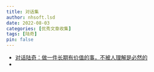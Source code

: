 ```yaml
---
title: 对话集
author: nhsoft.lsd
date: 2022-08-03
categories: [优秀文章收集]
tags: [陆奇]
pin: false
---
```


- [对话陆奇：做一件长期有价值的事，不被人理解是必然的](https://mp.weixin.qq.com/s?__biz=MzU3Mjk1OTQ0Ng==&mid=2247484455&idx=1&sn=c3ea8ea73300029a526d8609990d0be2&chksm=fcc9bb9ecbbe32880a2b260437e46ea1412eeb3369e03eb36b0dd0b60a0590b88ee12c2cd1e3&scene=21#wechat_redirect "对话陆奇：做一件长期有价值的事，不被人理解是必然的")
-

